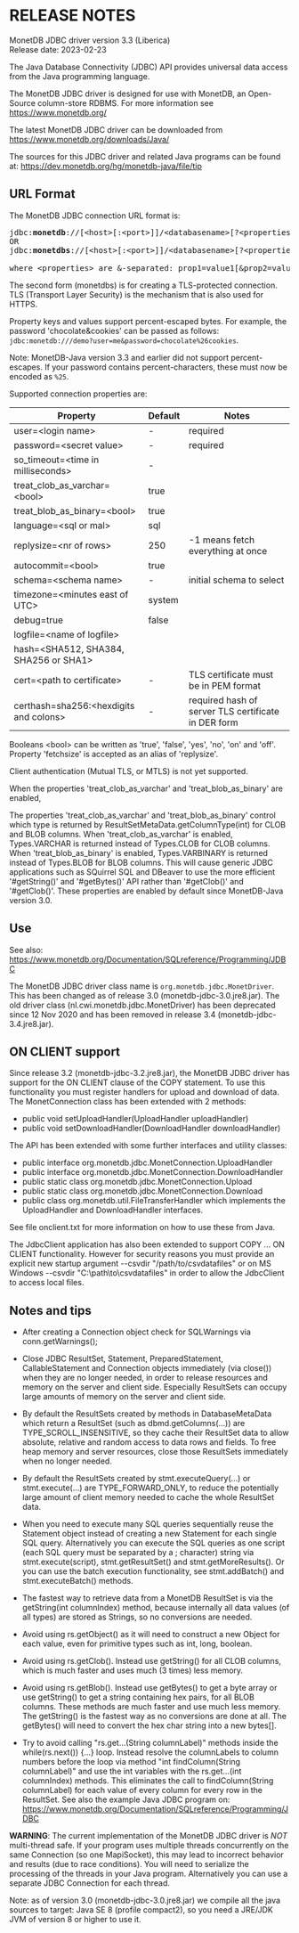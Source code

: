 RELEASE NOTES
=============

MonetDB JDBC driver version 3.3 (Liberica)
<br>
Release date: 2023-02-23

The Java Database Connectivity (JDBC) API provides universal data access from
the Java programming language.

The MonetDB JDBC driver is designed for use with MonetDB, an Open-Source column-store RDBMS.
For more information see https://www.monetdb.org/

The latest MonetDB JDBC driver can be downloaded from
https://www.monetdb.org/downloads/Java/

The sources for this JDBC driver and related Java programs can be found at:
https://dev.monetdb.org/hg/monetdb-java/file/tip


URL Format
----------

The MonetDB JDBC connection URL format is:

<pre>
jdbc:<b>monetdb</b>://[&lt;host>[:&lt;port>]]/&lt;databasename>[?&lt;properties>]  (not encrypted)
OR
jdbc:<b>monetdbs</b>://[&lt;host>[:&lt;port>]]/&lt;databasename>[?&lt;properties>] (encrypted)

where &lt;properties> are &-separated: prop1=value1[&prop2=value2[&prop3=value3...]]
</pre>

The second form (monetdbs) is for creating a TLS-protected connection. TLS (Transport Layer Security)
is the mechanism that is also used for HTTPS.

Property keys and values support percent-escaped bytes. For example, the
password 'chocolate&cookies' can be passed as follows: `jdbc:monetdb:///demo?user=me&password=chocolate%26cookies`.

Note: MonetDB-Java version 3.3 and earlier did not support percent-escapes.
If your password contains percent-characters, these must now be encoded as `%25`.

Supported connection properties are:

| Property                                  | Default | Notes                                               |
| ----------------------------------------- | ------- | --------------------------------------------------- |
| user=&lt;login name>                      | -       | required                                            |
| password=&lt;secret value>                | -       | required                                            |
| so_timeout=&lt;time in milliseconds>      | -       |                                                     |
| treat_clob_as_varchar=&lt;bool>           | true    |                                                     |
| treat_blob_as_binary=&lt;bool>            | true    |                                                     |
| language=&lt;sql or mal>                  | sql     |                                                     |
| replysize=&lt;nr of rows>                 | 250     | -1 means fetch everything at once                   |
| autocommit=&lt;bool>                      | true    |                                                     |
| schema=&lt;schema name>                   | -       | initial schema to select                            |
| timezone=&lt;minutes east of UTC>         | system  |                                                     |
| debug=true                                | false   |                                                     |
| logfile=&lt;name of logfile>              |         |                                                     |
| hash=&lt;SHA512, SHA384, SHA256 or SHA1>  |         |                                                     |
| cert=&lt;path to certificate>             | -       | TLS certificate must be in PEM format               |
| certhash=sha256:&lt;hexdigits and colons> | -       | required hash of server TLS certificate in DER form |


Booleans &lt;bool> can be written as 'true', 'false', 'yes', 'no', 'on' and 'off'. Property 'fetchsize' is accepted as an alias of 'replysize'.

Client authentication (Mutual TLS, or MTLS) is not yet supported.

When the properties 'treat_clob_as_varchar' and 'treat_blob_as_binary' are enabled,

The properties 'treat_clob_as_varchar' and 'treat_blob_as_binary' control which
type is returned by ResultSetMetaData.getColumnType(int) for CLOB and BLOB columns.
When 'treat_clob_as_varchar' is enabled, Types.VARCHAR is returned instead of Types.CLOB
for CLOB columns. When 'treat_blob_as_binary' is enabled, Types.VARBINARY is returned instead
of Types.BLOB for BLOB columns.
This will cause generic JDBC applications such as SQuirrel SQL and DBeaver to use
the more efficient '#getString()' and '#getBytes()' API rather than '#getClob()' and
'#getClob()'.
These properties are enabled by default since MonetDB-Java version 3.0.


Use
---

See also: https://www.monetdb.org/Documentation/SQLreference/Programming/JDBC

The MonetDB JDBC driver class name is `org.monetdb.jdbc.MonetDriver`.
This has been changed as of release 3.0 (monetdb-jdbc-3.0.jre8.jar).
The old driver class (nl.cwi.monetdb.jdbc.MonetDriver) has been deprecated
since 12 Nov 2020 and has been removed in release 3.4 (monetdb-jdbc-3.4.jre8.jar).


ON CLIENT support
-----------------

Since release 3.2 (monetdb-jdbc-3.2.jre8.jar), the MonetDB JDBC driver has
support for the ON CLIENT clause of the COPY statement. To use
this functionality you must register handlers for upload and download of data.
The MonetConnection class has been extended with 2 methods:

* public void setUploadHandler(UploadHandler uploadHandler)
* public void setDownloadHandler(DownloadHandler downloadHandler)

The API has been extended with some further interfaces and utility classes:
* public interface org.monetdb.jdbc.MonetConnection.UploadHandler
* public interface org.monetdb.jdbc.MonetConnection.DownloadHandler
* public static class org.monetdb.jdbc.MonetConnection.Upload
* public static class org.monetdb.jdbc.MonetConnection.Download
* public class org.monetdb.util.FileTransferHandler
  which implements the UploadHandler and DownloadHandler interfaces.

See file  onclient.txt  for more information on how to use these from Java.

The JdbcClient application has also been extended to support COPY ...
ON CLIENT functionality. However for security reasons you must provide an
explicit new startup argument
  --csvdir "/path/to/csvdatafiles"
or on MS Windows
  --csvdir "C:\\path\\to\\csvdatafiles"
in order to allow the JdbcClient to access local files.


Notes and tips
--------------

- After creating a Connection object check for SQLWarnings via conn.getWarnings();

- Close JDBC ResultSet, Statement, PreparedStatement, CallableStatement and
  Connection objects immediately (via close()) when they are no longer needed,
  in order to release resources and memory on the server and client side.
  Especially ResultSets can occupy large amounts of memory on the server and
  client side.

- By default the ResultSets created by methods in DatabaseMetaData
  which return a ResultSet (such as dbmd.getColumns(...)) are
  TYPE_SCROLL_INSENSITIVE, so they cache their ResultSet data to
  allow absolute, relative and random access to data rows and fields.
  To free heap memory and server resources, close those ResultSets
  immediately when no longer needed.

- By default the ResultSets created by stmt.executeQuery(...) or
  stmt.execute(...) are TYPE_FORWARD_ONLY, to reduce the potentially large
  amount of client memory needed to cache the whole ResultSet data.

- When you need to execute many SQL queries sequentially reuse the Statement
  object instead of creating a new Statement for each single SQL query.
  Alternatively you can execute the SQL queries as one script (each SQL query
  must be separated by a ; character) string via stmt.execute(script),
  stmt.getResultSet() and stmt.getMoreResults().
  Or you can use the batch execution functionality, see stmt.addBatch() and
  stmt.executeBatch() methods.

- The fastest way to retrieve data from a MonetDB ResultSet is via the
  getString(int columnIndex) method, because internally all data
  values (of all types) are stored as Strings, so no conversions are needed.

- Avoid using rs.getObject() as it will need to construct a new Object for
  each value, even for primitive types such as int, long, boolean.

- Avoid using rs.getClob(). Instead use getString() for all CLOB
  columns, which is much faster and uses much (3 times) less memory.

- Avoid using rs.getBlob(). Instead use getBytes() to get a byte array
  or use getString() to get a string containing hex pairs, for all BLOB
  columns. These methods are much faster and use much less memory.
  The getString() is the fastest way as no conversions are done at all.
  The getBytes() will need to convert the hex char string into a new bytes[].

- Try to avoid calling "rs.get...(String columnLabel)" methods inside the
   while(rs.next()) {...} loop. Instead resolve the columnLabels to column
  numbers before the loop via method "int findColumn(String columnLabel)"
  and use the int variables with the rs.get...(int columnIndex) methods.
  This eliminates the call to findColumn(String columnLabel) for
  each value of every column for every row in the ResultSet.
  See also the example Java JDBC program on:
  https://www.monetdb.org/Documentation/SQLreference/Programming/JDBC

**WARNING**:
 The current implementation of the MonetDB JDBC driver is *NOT*
 multi-thread safe. If your program uses multiple threads concurrently on
 the same Connection (so one MapiSocket), this may lead to incorrect behavior
 and results (due to race conditions).
 You will need to serialize the processing of the threads in your Java program.
 Alternatively you can use a separate JDBC Connection for each thread.

Note: as of version 3.0 (monetdb-jdbc-3.0.jre8.jar) we compile all
 the java sources to target: Java SE 8 (profile compact2), so
 you need a JRE/JDK JVM of version 8 or higher to use it.

